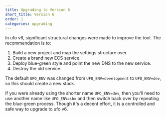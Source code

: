 ```yaml
---
title: Upgrading to Version 6
short_title: Version 6
order: 1
categories: upgrading
---
```


In ufo v6, significant structural changes were made to improve the tool. The recommendation is to:

1. Build a new project and map the settings structure over.
2. Create a brand new ECS service.
3. Deploy blue-green style and point the new DNS to the new service.
4. Destroy the old service.

The default `UFO_ENV` was changed from `UFO_ENV=development` to `UFO_ENV=dev`, so this should create a new stack.

If you were already using the shorter name `UFO_ENV=dev`, then you'll need to use another name like `UFO_ENV=sbx` and then switch back over by repeating the blue-green process. Though it's a decent effort, it is a controlled and safe way to upgrade to ufo v6.
